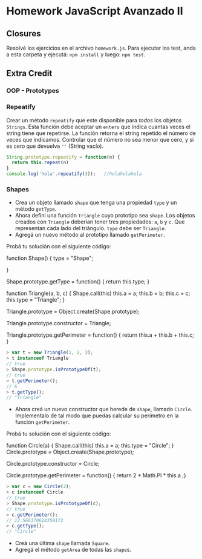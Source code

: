 # Homework JavaScript Avanzado II

## Closures

Resolvé los ejercicios en el archivo `homework.js`.
Para ejecutar los test, anda a esta carpeta y ejecutá:
`npm install` y luego:
`npm test`.

## Extra Credit

### OOP - Prototypes

### Repeatify

Crear un método `repeatify` que este disponible para _todos_ los objetos `Strings`. Esta función debe aceptar un `entero` que indica cuantas veces el string tiene que repetirse. La función retorna el string repetido el número de veces que indicamos. Controlar que el número no sea menor que cero, y si es cero que devuelva `''` (String vacío).

```javascript
String.prototype.repeatify = function(n) {
  return this.repeat(n)
} 
console.log('hola'.repeatify(3));   //holaholahola
```

### Shapes

* Crea un objeto llamado `shape` que tenga una propiedad `type` y un método `getType`.
* Ahora defini una función `Triangle` cuyo prototipo sea `shape`. Los objetos creados con `Triangle` deberían tener tres propiedades: `a`, `b` y `c`. Que representan cada lado del triángulo. `type` debe ser `Triangle`.
* Agregá un nuevo método al prototipo llamado `getPerimeter`.

Probá tu solución con el siguiente código:

function Shape() {
  type = "Shape";
 
}

Shape.prototype.getType = function() {
    return  this.type;
  }

function Triangle(a, b, c) {
  Shape.call(this)
  this.a = a;
  this.b = b;
  this.c = c;
  this.type = "Triangle";
}

Triangle.prototype = Object.create(Shape.prototype);

Triangle.prototype.constructor = Triangle;

Triangle.prototype.getPerimeter = function() {
  return this.a + this.b + this.c;
}


```javascript
> var t = new Triangle(1, 2, 3);
> t instanceof Triangle
// true
> Shape.prototype.isPrototypeOf(t);
// true
> t.getPerimeter();
// 6
> t.getType();
// "Triangle"
```

* Ahora creá un nuevo constructor que herede de `shape`, llamado `Circle`. Implementalo de tal modo que puedas calcular su perímetro en la función `getPerimeter`.

Probá tu solución con el siguiente código:

function Circle(a) {
  Shape.call(this)
  this.a = a;
  this.type = "Circle";
}
Circle.prototype = Object.create(Shape.prototype);

Circle.prototype.constructor = Circle;

Circle.prototype.getPerimeter = function() { return 2 * Math.PI * this.a ;} 

```javascript
> var c = new Circle(2);
> c instanceof Circle
// true
> Shape.prototype.isPrototypeOf(c);
// true
> c.getPerimeter();
// 12.566370614359172
> c.getType();
// "Circle"
```

* Creá una última `shape` llamada `Square`.
* Agregá el método `getArea` de todas las `shape`s.
